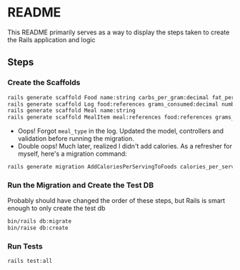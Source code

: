 # README

This README primarily serves as a way to display the steps taken to create the Rails application and logic

## Steps

### Create the Scaffolds

```bash
rails generate scaffold Food name:string carbs_per_gram:decimal fat_per_gram:decimal protein_per_gram:decimal single_serving_grams:decimal serving_unit_name:string
rails generate scaffold Log food:references grams_consumed:decimal number_of_servings:decimal
rails generate scaffold Meal name:string
rails generate scaffold MealItem meal:references food:references grams_consumed:decimal number_of_servings:decimal
```

- Oops! Forgot `meal_type` in the log. Updated the model, controllers and validation before running the migration.
- Double oops! Much later, realized I didn't add calories. As a refresher for myself, here's a migration command:

```bash
rails generate migration AddCaloriesPerServingToFoods calories_per_serving:decimal
```

### Run the Migration and Create the Test DB

Probably should have changed the order of these steps, but Rails is smart enough to only create the test db

```bash
bin/rails db:migrate
bin/raise db:create
```

### Run Tests

```bash
rails test:all
```
